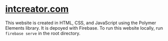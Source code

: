 # [intcreator.com](https://intcreator.com/)

This website is created in HTML, CSS, and JavaScript using the Polymer Elements library.  It is depoyed with Firebase.  To run this website locally, run `firebase serve` in the root directory.
